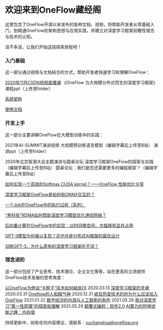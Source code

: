 # 欢迎来到OneFlow藏经阁

这里包含了OneFlow开源以来发布的各种文档、视频，将帮助开发者从零基础入门，到精通OneFlow的架构思想与应用实践，并建立对深度学习框架前瞻性理念与技术的认知。

话不多说，让我们开始这段探索旅程吧！



### 入门基础

这一部分通过视频与文档结合的方式，帮助开发者快速学习和理解OneFlow：

[2020年11月CSDN视频直播课](https://live.csdn.net/room/oneflow_official/CliNM6Da?spm=1001.2014.3001.5501)
《OneFlow 为大规模分布式而生的深度学习框架》课程ppt（上传至folder）

[系统架构](https://github.com/Oneflow-Inc/oneflow-documentation/blob/master/en/docs/basics_topics/essentials_of_oneflow.md)

[使用文档](https://docs.oneflow.org/index.html)



### 开发上手

这一部分主要讲解OneFlow在大模型训练中的实践：

2021年AI-SUMMIT演讲视频 大规模预训练语言模型（编辑字幕后上传至B站）
演讲ppt（上传至folder）

2020年北京智源大会主题演讲与圆桌论坛
深度学习框架OneFlow的探索与实践（编辑字幕后上传至B站）
圆桌论坛：我们是否还需要更多的编程框架？（编辑字幕后上传至B站）

[如何实现一个高效的Softmax CUDA kernel？——OneFlow 性能优化分享](https://mp.weixin.qq.com/s/IMyqHxv2yOhKTO8DYBwb8g)

[深度学习框架OneFlow是如何和ONNX交互的？](https://mp.weixin.qq.com/s/WEwqr_qkC8ZlIkl49upObA)

[一个Job在OneFlow中的执行过程（系列）](https://mp.weixin.qq.com/s/q0rfLb46KiUwkm6WlKWz4w)

[“黑科技”RDMA如何帮助深度学习模型优化通信网络？](https://mp.weixin.qq.com/s/UBTadS7IRBuhKbK_U6AJbw)

[后向重计算在OneFlow中的实现：以时间换空间，大幅降低显存占用](https://mp.weixin.qq.com/s/4VAijlAsUBAbZiMkIQlIIA)

[GPT-3模型为何难以复现？这也许是分布式AI框架的最优设计](https://mp.weixin.qq.com/s/YQshbDYgfYCO9POH7Ls3cw)

[训练GPT-3，为什么原有的深度学习框架吃不消？](https://mp.weixin.qq.com/s/qZ6qYfAX442vQBiJXwt6uA)



### 理念进阶

这一部分包括了产业思考、技术理论、企业文化等等，站在更高的立场提供OneFlow技术发展的思考角度：

[以OneFlow为例谈“卡脖子”技术如何破局(1)](https://mp.weixin.qq.com/s/lxWEyD_Y0zYjqg9nbW6OuA) 2020.03.13
[深度学习框架的灵魂](https://mp.weixin.qq.com/s/lfT2xuWfA6MYY3n7l_zz0A) 2020.03.31
[Oneflow的人和精气神](https://mp.weixin.qq.com/s/LJTXQYPy8sfMGEzlPg67Cw) 2020.12.31
[疯狂热爱技术的你为什么应该加入OneFlow](https://mp.weixin.qq.com/s/WSQlLPic5dIJfNenURFXZA) 2021.01.22
[数字经济的内涵与人工智能的角色](https://mp.weixin.qq.com/s/WLZUt2HaEPQxyIWoeLVu1g) 2021.05.28
[我对深度学习“第一性原理”的探索和理解](https://mp.weixin.qq.com/s/no0u_6m3Ima8YlmV7msGqQ) 2021.05.29
[颠覆式编程：软件2.0](https://mp.weixin.qq.com/s/yECrR3gJOZsYKOoGLuRqKQ)
[AI算力的阿喀琉斯之踵：内存墙](https://mp.weixin.qq.com/s/L7mxbkFr_3IdriSR4dXndg)



持续更新中，如有任何内容建议，请联系：xuchanghua@oneflow.org

